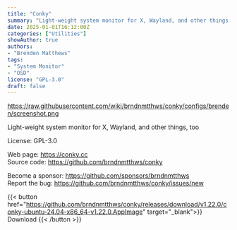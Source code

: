 ```yaml
---
title: "Conky"
summary: "Light-weight system monitor for X, Wayland, and other things, too"
date: 2025-01-01T16:12:00Z
categories: ["Utilities"]
showAuthor: true
authors:
- "Brenden Matthews"
tags: 
- "System Monitor"
- "OSD"
license: "GPL-3.0"
draft: false
---
```


https://raw.githubusercontent.com/wiki/brndnmtthws/conky/configs/brenden/screenshot.png

Light-weight system monitor for X, Wayland, and other things, too

License: GPL-3.0

Web page: <https://conky.cc>  
Source code: <https://github.com/brndnmtthws/conky>

Become a sponsor: <https://github.com/sponsors/brndnmtthws>  
Report the bug: <https://github.com/brndnmtthws/conky/issues/new>  

{{< button href="https://github.com/brndnmtthws/conky/releases/download/v1.22.0/conky-ubuntu-24.04-x86_64-v1.22.0.AppImage" target="_blank">}}
Download
{{< /button >}}